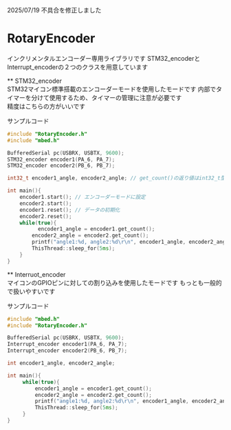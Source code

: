 2025/07/19 不具合を修正しました

# RotaryEncoder  
インクリメンタルエンコーダー専用ライブラリです
STM32_encoderとInterrupt_encoderの２つのクラスを用意しています  

** STM32_encoder  
STM32マイコン標準搭載のエンコーダーモードを使用したモードです 内部でタイマーを分けて使用するため、タイマーの管理に注意が必要です  
精度はこちらの方がいいです  

サンプルコード  
``` cpp
#include "RotaryEncoder.h"
#include "mbed.h"

BufferedSerial pc(USBRX, USBTX, 9600);
STM32_encoder encoder1(PA_6, PA_7);
STM32_encoder encoder2(PB_6, PB_7);

int32_t encoder1_angle, encoder2_angle; // get_count()の返り値はint32_t型

int main(){
    encoder1.start(); // エンコーダーモードに設定
    encoder2.start();
    encoder1.reset(); // データの初期化
    encoder2.reset();
    while(true){
    	  encoder1_angle = encoder1.get_count();
        encoder2_angle = encoder2.get_count();
        printf("angle1:%d, angle2:%d\r\n", encoder1_angle, encoder2_angle);
        ThisThread::sleep_for(5ms);
    }
}
```

** Interruot_encoder  
マイコンのGPIOピンに対しての割り込みを使用したモードです もっとも一般的で扱いやすいです  

サンプルコード  
```cpp
#include "mbed.h"
#include "RotaryEncoder.h"

BufferedSerial pc(USBRX, USBTX, 9600);
Interrupt_encoder encoder1(PA_6, PA_7);
Interrupt_encoder encoder2(PB_6, PB_7);

int encoder1_angle, encoder2_angle;

int main(){
     while(true){
         encoder1_angle = encoder1.get_count();
         encoder2_angle = encoder2.get_count();
         printf("angle1:%d, angle2:%d\r\n", encoder1_angle, encoder2_angle);
         ThisThread::sleep_for(5ms);
     }
}
```

